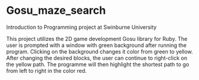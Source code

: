 # Gosu_maze_search
Introduction to Programming project at Swinburne University

This project utilizes the 2D game development Gosu library for Ruby. The user is prompted with a window with green background after running the program. Clicking on the background changes it color from green to yellow. After changing the desired blocks, the user can continue to right-click on the yellow path. The programme will then highlight the shortest path to go from left to right in the color red.
